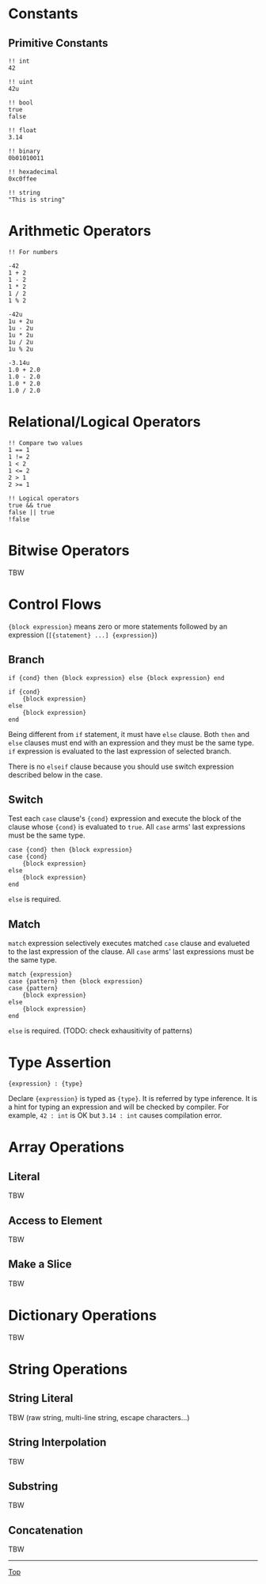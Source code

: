 # Constants

## Primitive Constants

```
!! int
42

!! uint
42u

!! bool
true
false

!! float
3.14

!! binary
0b01010011

!! hexadecimal
0xc0ffee

!! string
"This is string"
```

# Arithmetic Operators

```
!! For numbers

-42
1 + 2
1 - 2
1 * 2
1 / 2
1 % 2

-42u
1u + 2u
1u - 2u
1u * 2u
1u / 2u
1u % 2u

-3.14u
1.0 + 2.0
1.0 - 2.0
1.0 * 2.0
1.0 / 2.0
```

# Relational/Logical Operators

```
!! Compare two values
1 == 1
1 != 2
1 < 2
1 <= 2
2 > 1
2 >= 1

!! Logical operators
true && true
false || true
!false
```

# Bitwise Operators

TBW

# Control Flows

`{block expression}` means zero or more statements followed by an expression (`[{statement} ...] {expression}`)

## Branch

```
if {cond} then {block expression} else {block expression} end

if {cond}
    {block expression}
else
    {block expression}
end
```

Being different from `if` statement, it must have `else` clause. Both `then` and `else` clauses
must end with an expression and they must be the same type. `if` expression is evaluated to the
last expression of selected branch.

There is no `elseif` clause because you should use switch expression described below in the case.

## Switch

Test each `case` clause's `{cond}` expression and execute the block of the clause whose `{cond}`
is evaluated to `true`. All `case` arms' last expressions must be the same type.

```
case {cond} then {block expression}
case {cond}
    {block expression}
else
    {block expression}
end
```

`else` is required.

## Match

`match` expression selectively executes matched `case` clause and evalueted to the last expression
of the clause. All `case` arms' last expressions must be the same type.

```
match {expression}
case {pattern} then {block expression}
case {pattern}
    {block expression}
else
    {block expression}
end
```

`else` is required. (TODO: check exhausitivity of patterns)

# Type Assertion

```
{expression} : {type}
```

Declare `{expression}` is typed as `{type}`. It is referred by type inference. It is a hint for
typing an expression and will be checked by compiler. For example, `42 : int` is OK but
`3.14 : int` causes compilation error.

# Array Operations

## Literal

TBW

## Access to Element

TBW

## Make a Slice

TBW

# Dictionary Operations

TBW

# String Operations

## String Literal

TBW (raw string, multi-line string, escape characters...)

## String Interpolation

TBW

## Substring

TBW

## Concatenation

TBW

---
[Top](./README.md)
